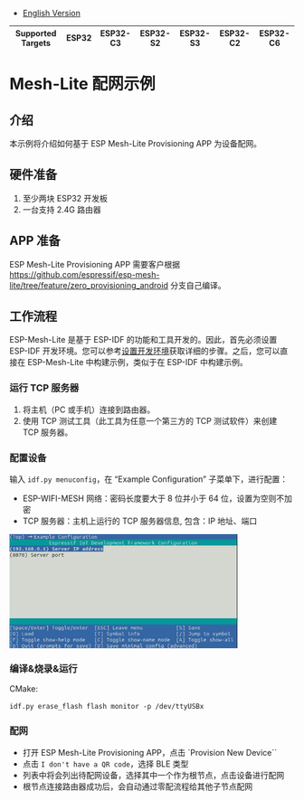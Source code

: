 - [English Version](https://github.com/espressif/esp-mesh-lite/blob/master/examples/mesh_wifi_provisioning/README.md)

| Supported Targets | ESP32 | ESP32-C3 | ESP32-S2 | ESP32-S3 | ESP32-C2 | ESP32-C6 |
| ----------------- | ----- | -------- | -------- | -------- | -------- | -------- |

# Mesh-Lite 配网示例

## 介绍

本示例将介绍如何基于 ESP Mesh-Lite Provisioning APP 为设备配网。

## 硬件准备

1. 至少两块 ESP32 开发板
2. 一台支持 2.4G 路由器

## APP 准备

ESP Mesh-Lite Provisioning APP 需要客户根据 https://github.com/espressif/esp-mesh-lite/tree/feature/zero_provisioning_android 分支自己编译。

## 工作流程

ESP-Mesh-Lite 是基于 ESP-IDF 的功能和工具开发的。因此，首先必须设置 ESP-IDF 开发环境。您可以参考[设置开发环境](https://docs.espressif.com/projects/esp-idf/zh_CN/latest/esp32/get-started/index.html)获取详细的步骤。之后，您可以直接在 ESP-Mesh-Lite 中构建示例，类似于在 ESP-IDF 中构建示例。

### 运行 TCP 服务器

1. 将主机（PC 或手机）连接到路由器。
2. 使用 TCP 测试工具（此工具为任意一个第三方的 TCP 测试软件）来创建 TCP 服务器。

### 配置设备

输入 `idf.py menuconfig`，在 “Example Configuration” 子菜单下，进行配置：

 * ESP-WIFI-MESH 网络：密码长度要大于 8 位并小于 64 位，设置为空则不加密
 * TCP 服务器：主机上运行的 TCP 服务器信息, 包含：IP 地址、端口

<img src="https://raw.githubusercontent.com/espressif/esp-mesh-lite/master/examples/mesh_wifi_provisioning/device_config.png" alt="device_config" width="80%" div align=center />

### 编译&烧录&运行

CMake:
```shell
idf.py erase_flash flash monitor -p /dev/ttyUSBx
```

### 配网

- 打开 ESP Mesh-Lite Provisioning APP，点击 `Provision New Device``
- 点击 `I don't have a QR code`，选择 BLE 类型
- 列表中将会列出待配网设备，选择其中一个作为根节点，点击设备进行配网
- 根节点连接路由器成功后，会自动通过零配流程给其他子节点配网
